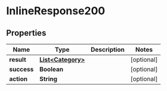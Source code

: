 
# InlineResponse200

## Properties
Name | Type | Description | Notes
------------ | ------------- | ------------- | -------------
**result** | [**List&lt;Category&gt;**](Category.md) |  |  [optional]
**success** | **Boolean** |  |  [optional]
**action** | **String** |  |  [optional]



